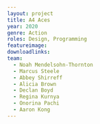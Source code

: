 ```yaml
---
layout: project
title: A4 Aces
year: 2020
genre: Action
roles: Design, Programming
featureimage: 
downloadlinks:
team:
  - Noah Mendelsohn-Thornton
  - Marcus Steele
  - Abbey Shirreff
  - Alicia Brown
  - Declan Boyd
  - Regina Kurnya
  - Onorina Pachi
  - Aaron Kong
---
```

